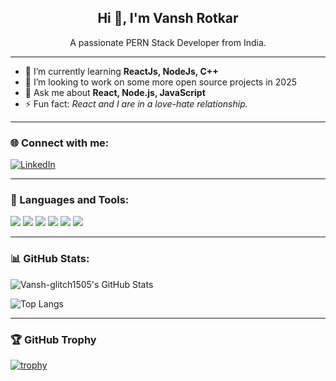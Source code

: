 <h2 align="center">Hi 👋, I'm Vansh Rotkar</h2>

<p align="center">
  A passionate PERN Stack Developer from India.
</p>

---

- 🌱 I’m currently learning **ReactJs, NodeJs, C++**
- 👯 I’m looking to work on some more open source projects in 2025
- 💬 Ask me about **React, Node.js, JavaScript**
- ⚡ Fun fact: *React and I are in a love-hate relationship.*

---

### 🌐 Connect with me:
[![LinkedIn](https://img.shields.io/badge/LinkedIn-blue?style=for-the-badge&logo=linkedin)](https://www.linkedin.com/in/vansh-rotkar-313530338/)


---

### 🧰 Languages and Tools:
<img src="https://img.shields.io/badge/C-00599C?style=flat&logo=c&logoColor=white"/>
<img src="https://img.shields.io/badge/HTML5-E34F26?style=flat&logo=html5&logoColor=white"/>
<img src="https://img.shields.io/badge/CSS3-1572B6?style=flat&logo=css3&logoColor=white"/>
<img src="https://img.shields.io/badge/JavaScript-F7DF1E?style=flat&logo=javascript&logoColor=black"/>
<img src="https://img.shields.io/badge/Node.js-339933?style=flat&logo=nodedotjs&logoColor=white"/>
<img src="https://img.shields.io/badge/React-20232A?style=flat&logo=react&logoColor=61DAFB"/>

---

### 📊 GitHub Stats:
![Vansh-glitch1505's GitHub Stats](https://github-readme-stats.vercel.app/api?username=Vansh-glitch1505&show_icons=true&theme=tokyonight)

![Top Langs](https://github-readme-stats.vercel.app/api/top-langs/?username=Vansh-glitch1505&layout=compact&theme=tokyonight)

---

### 🏆 GitHub Trophy
[![trophy](https://github-profile-trophy.vercel.app/?username=Vansh-glitch1505&theme=darkhub&row=1)](https://github.com/ryo-ma/github-profile-trophy)
